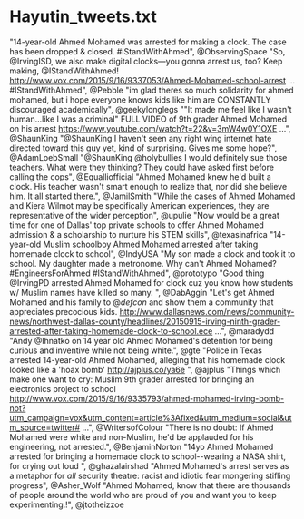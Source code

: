# Hayutin_tweets.txt

"14-year-old Ahmed Mohamed was arrested for making a clock. The case has been dropped & closed. #IStandWithAhmed", @ObservingSpace
"So, @IrvingISD, we also make digital clocks—you gonna arrest us, too? Keep making, @IStandWithAhmed! http://www.vox.com/2015/9/16/9337053/Ahmed-Mohamed-school-arrest … #IStandWithAhmed", @Pebble
"im glad theres so much solidarity for ahmed mohamed, but i hope everyone knows kids like him are CONSTANTLY discouraged academically", @geekylonglegs
""It made me feel like I wasn't human...like I was a criminal" FULL VIDEO of 9th grader Ahmed Mohamed on his arrest https://www.youtube.com/watch?t=22&v=3mW4w0Y1OXE …", @ShaunKing
"@ShaunKing I haven't seen any right wing internet hate directed toward this guy yet, kind of surprising.  Gives me some hope?", @AdamLoebSmall
"@ShaunKing @holybullies I would definitely sue those teachers. What were they thinking? They could have asked first before calling the cops", @Equalliofficial
"Ahmed Mohamed knew he'd built a clock. His teacher wasn't smart enough to realize that, nor did she believe him. It all started there.", @JamilSmith
"While the cases of Ahmed Mohamed and Kiera Wilmot may be specifically American experiences, they are representative of the wider perception", @upulie
"Now would be a great time for one of Dallas' top private schools to offer Ahmed Mohamed admission & a scholarship to nurture his STEM skills", @texasinafrica
"14-year-old Muslim schoolboy Ahmed Mohamed arrested after taking homemade clock to school", @IndyUSA
"My son made a clock and took it to school. My daughter made a metronome. Why can't Ahmed Mohamed? #EngineersForAhmed #IStandWithAhmed", @prototypo
"Good thing @IrvingPD arrested Ahmed Mohamed for clock cuz you know how students w/ Muslim names have killed so many. ", @DabAggin
"Let's get Ahmed Mohamed and his family to @_defcon_ and show them a community that appreciates precocious kids. http://www.dallasnews.com/news/community-news/northwest-dallas-county/headlines/20150915-irving-ninth-grader-arrested-after-taking-homemade-clock-to-school.ece …", @maradydd
"Andy @Ihnatko on 14 year old Ahmed Mohamed's detention for being curious and inventive while not being white.", @gte
"Police in Texas arrested 14-year-old Ahmed Mohamed, alleging that his homemade clock looked like a 'hoax bomb' http://ajplus.co/ya6e ", @ajplus
"Things which make one want to cry: Muslim 9th grader arrested for bringing an electronics project to school http://www.vox.com/2015/9/16/9335793/ahmed-mohamed-irving-bomb-not?utm_campaign=vox&utm_content=article%3Afixed&utm_medium=social&utm_source=twitter# …", @WritersofColour
"There is no doubt: If Ahmed Mohamed were white and non-Muslim, he'd be applauded for his engineering, not arrested.", @BenjaminNorton
"14yo Ahmed Mohamed arrested for bringing a homemade clock to school--wearing a NASA shirt, for crying out loud ", @ghazalairshad
"Ahmed Mohamed's arrest serves as a metaphor for *all* security theatre: racist and idiotic fear mongering stifling progress", @Asher_Wolf
"Ahmed Mohamed, know that there are thousands of people around the world who are proud of you and want you to keep experimenting.!", @jtotheizzoe
